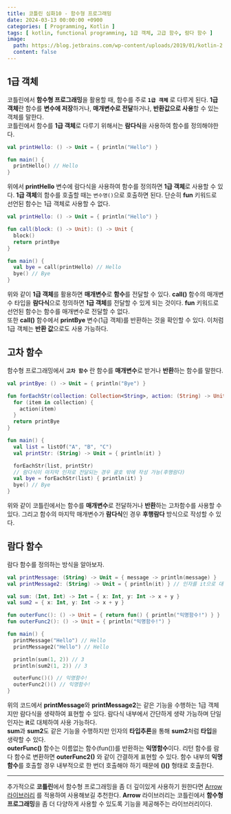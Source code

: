 ```yaml
---
title: 코틀린 심화10 - 함수형 프로그래밍
date: 2024-03-13 00:00:00 +0900
categories: [ Programming, Kotlin ]
tags: [ kotlin, functional programming, 1급 객체, 고급 함수, 람다 함수 ]
image:
  path: https://blog.jetbrains.com/wp-content/uploads/2019/01/kotlin-2.svg
  content: false
---
```


## **1급 객체**

코틀린에서 **함수형 프로그래밍**을 활용할 때, 함수를 주로 **`1급 객체`** 로 다루게 된다.
**1급 객체**란 함수를 **변수에 저장**하거나, **매개변수로 전달**하거나, **반환값으로 사용**할 수 있는 객체를 말한다.  
코틀린에서 함수를 **1급 객체**로 다루기 위해서는 **람다식**을 사용하여 함수를 정의해야한다.

```kotlin
val printHello: () -> Unit = { println("Hello") }

fun main() {
  printHello() // Hello
}
```

위에서 **printHello** 변수에 람다식을 사용하여 함수를 정의하면 **1급 객체**로 사용할 수 있다.
**1급 객체**의 함수를 호출할 때는 `변수명()`으로 호출하면 된다. 단순히 **fun** 키워드로 선언된 함수는 1급 객체로 사용할 수 없다.

```kotlin
val printHello: () -> Unit = { println("Hello") }

fun call(block: () -> Unit): () -> Unit {
  block()
  return printBye
}

fun main() {
  val bye = call(printHello) // Hello
  bye() // Bye
}
```

위와 같이 **1급 객체**를 활용하면 **매개변수**로 **함수**를 전달할 수 있다.
**call()** 함수의 매개변수 타입을 **람다식**으로 정의하면 **1급 객체**를 전달할 수 있게 되는 것이다.
**fun** 키워드로 선언된 함수는 함수를 매개변수로 전달할 수 없다.  
또한 **call()** 함수에서 **printBye** 변수(1급 객체)를 반환하는 것을 확인할 수 있다.
이처럼 1급 객체는 **반환 값**으로도 사용 가능하다.

## **고차 함수**

함수형 프로그래밍에서 **`고차 함수`** 란 함수를 **매개변수**로 받거나 **반환**하는 함수를 말한다.

```kotlin
val printBye: () -> Unit = { println("Bye") }

fun forEachStr(collection: Collection<String>, action: (String) -> Unit): () -> Unit {
  for (item in collection) {
    action(item)
  }
  return printBye
}

fun main() {
  val list = listOf("A", "B", "C")
  val printStr: (String) -> Unit = { println(it) }

  forEachStr(list, printStr)
  // 람다식이 마지막 인자로 전달되는 경우 괄호 밖에 작성 가능(후행람다)
  val bye = forEachStr(list) { println(it) }
  bye() // Bye
}
```

위와 같이 코틀린에서는 함수를 **매개변수**로 전달하거나 **반환**하는 고차함수를 사용할 수 있다.
그리고 함수의 마지막 매개변수가 **람다식**인 경우 **후행람다** 방식으로 작성할 수 있다.

## **람다 함수**

람다 함수를 정의하는 방식을 알아보자.

```kotlin
val printMessage: (String) -> Unit = { message -> println(message) }
val printMessage2: (String) -> Unit = { println(it) } // 인자를 it으로 대체 가능

val sum: (Int, Int) -> Int = { x: Int, y: Int -> x + y }
val sum2 = { x: Int, y: Int -> x + y }

fun outerFunc(): () -> Unit = { return fun() { println("익명함수!") } }
fun outerFunc2(): () -> Unit = { println("익명함수!") }

fun main() {
  printMessage("Hello") // Hello
  printMessage2("Hello") // Hello

  println(sum(1, 2)) // 3
  println(sum2(1, 2)) // 3

  outerFunc()() // 익명함수!
  outerFunc2()() // 익명함수!
}
```

위의 코드에서 **printMessage**와 **printMessage2**는 같은 기능을 수행하는 1급 객체지만 람다식을 생략하여 표현할 수 있다.
람다식 내부에서 간단하게 생략 가능하며 단일 인자는 **it**로 대체하여 사용 가능하다.  
**sum**과 **sum2**도 같은 기능을 수행하지만 인자의 **타입추론**을 통해 **sum2**처럼 **타입**을 생략할 수 있다.  
**outerFunc()** 함수는 이름없는 함수(fun())를 반환하는 **익명함수**이다.
리턴 함수를 람다 함수로 변환하면 **outerFunc2()** 와 같이 간결하게 표현할 수 있다.
함수 내부의 **익명함수**를 호출할 경우 내부적으로 한 번더 호출해야 하기 때문에 **()()** 형태로 호출한다.

---



추가적으로 **코틀린**에서 함수형 프로그래밍을 좀 더 깊이있게 사용하기 원한다면
[Arrow 라이브러리](https://arrow-kt.io/) 를 적용하여 사용해보길 추천한다.
**Arrow** 라이브러리는 코틀린에서 **함수형 프로그래밍**을 좀 더 다양하게 사용할 수 있도록 기능을 제공해주는 라이브러리이다.
